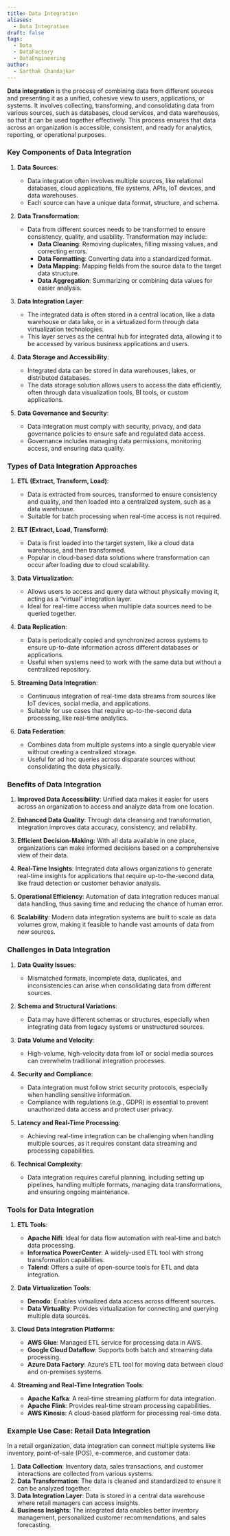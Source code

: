 ```yaml
---
title: Data Integration
aliases:
  - Data Integration
draft: false
tags:
  - Data
  - DataFactory
  - DataEngineering
author:
  - Sarthak Chandajkar
---
```

 **Data integration** is the process of combining data from different sources and presenting it as a unified, cohesive view to users, applications, or systems. It involves collecting, transforming, and consolidating data from various sources, such as databases, cloud services, and data warehouses, so that it can be used together effectively. This process ensures that data across an organization is accessible, consistent, and ready for analytics, reporting, or operational purposes.

### Key Components of Data Integration

1. **Data Sources**:
    
    - Data integration often involves multiple sources, like relational databases, cloud applications, file systems, APIs, IoT devices, and data warehouses.
    - Each source can have a unique data format, structure, and schema.
2. **Data Transformation**:
    
    - Data from different sources needs to be transformed to ensure consistency, quality, and usability. Transformation may include:
        - **Data Cleaning**: Removing duplicates, filling missing values, and correcting errors.
        - **Data Formatting**: Converting data into a standardized format.
        - **Data Mapping**: Mapping fields from the source data to the target data structure.
        - **Data Aggregation**: Summarizing or combining data values for easier analysis.
3. **Data Integration Layer**:
    
    - The integrated data is often stored in a central location, like a data warehouse or data lake, or in a virtualized form through data virtualization technologies.
    - This layer serves as the central hub for integrated data, allowing it to be accessed by various business applications and users.
4. **Data Storage and Accessibility**:
    
    - Integrated data can be stored in data warehouses, lakes, or distributed databases.
    - The data storage solution allows users to access the data efficiently, often through data visualization tools, BI tools, or custom applications.
5. **Data Governance and Security**:
    
    - Data integration must comply with security, privacy, and data governance policies to ensure safe and regulated data access.
    - Governance includes managing data permissions, monitoring access, and ensuring data quality.

### Types of Data Integration Approaches

1. **ETL (Extract, Transform, Load)**:
    
    - Data is extracted from sources, transformed to ensure consistency and quality, and then loaded into a centralized system, such as a data warehouse.
    - Suitable for batch processing when real-time access is not required.
2. **ELT (Extract, Load, Transform)**:
    
    - Data is first loaded into the target system, like a cloud data warehouse, and then transformed.
    - Popular in cloud-based data solutions where transformation can occur after loading due to cloud scalability.
3. **Data Virtualization**:
    
    - Allows users to access and query data without physically moving it, acting as a “virtual” integration layer.
    - Ideal for real-time access when multiple data sources need to be queried together.
4. **Data Replication**:
    
    - Data is periodically copied and synchronized across systems to ensure up-to-date information across different databases or applications.
    - Useful when systems need to work with the same data but without a centralized repository.
5. **Streaming Data Integration**:
    
    - Continuous integration of real-time data streams from sources like IoT devices, social media, and applications.
    - Suitable for use cases that require up-to-the-second data processing, like real-time analytics.
6. **Data Federation**:
    
    - Combines data from multiple systems into a single queryable view without creating a centralized storage.
    - Useful for ad hoc queries across disparate sources without consolidating the data physically.

### Benefits of Data Integration

1. **Improved Data Accessibility**: Unified data makes it easier for users across an organization to access and analyze data from one location.
    
2. **Enhanced Data Quality**: Through data cleansing and transformation, integration improves data accuracy, consistency, and reliability.
    
3. **Efficient Decision-Making**: With all data available in one place, organizations can make informed decisions based on a comprehensive view of their data.
    
4. **Real-Time Insights**: Integrated data allows organizations to generate real-time insights for applications that require up-to-the-second data, like fraud detection or customer behavior analysis.
    
5. **Operational Efficiency**: Automation of data integration reduces manual data handling, thus saving time and reducing the chance of human error.
    
6. **Scalability**: Modern data integration systems are built to scale as data volumes grow, making it feasible to handle vast amounts of data from new sources.
    

### Challenges in Data Integration

1. **Data Quality Issues**:
    
    - Mismatched formats, incomplete data, duplicates, and inconsistencies can arise when consolidating data from different sources.
2. **Schema and Structural Variations**:
    
    - Data may have different schemas or structures, especially when integrating data from legacy systems or unstructured sources.
3. **Data Volume and Velocity**:
    
    - High-volume, high-velocity data from IoT or social media sources can overwhelm traditional integration processes.
4. **Security and Compliance**:
    
    - Data integration must follow strict security protocols, especially when handling sensitive information.
    - Compliance with regulations (e.g., GDPR) is essential to prevent unauthorized data access and protect user privacy.
5. **Latency and Real-Time Processing**:
    
    - Achieving real-time integration can be challenging when handling multiple sources, as it requires constant data streaming and processing capabilities.
6. **Technical Complexity**:
    
    - Data integration requires careful planning, including setting up pipelines, handling multiple formats, managing data transformations, and ensuring ongoing maintenance.

### Tools for Data Integration

1. **ETL Tools**:
    
    - **Apache Nifi**: Ideal for data flow automation with real-time and batch data processing.
    - **Informatica PowerCenter**: A widely-used ETL tool with strong transformation capabilities.
    - **Talend**: Offers a suite of open-source tools for ETL and data integration.
2. **Data Virtualization Tools**:
    
    - **Denodo**: Enables virtualized data access across different sources.
    - **Data Virtuality**: Provides virtualization for connecting and querying multiple data sources.
3. **Cloud Data Integration Platforms**:
    
    - **AWS Glue**: Managed ETL service for processing data in AWS.
    - **Google Cloud Dataflow**: Supports both batch and streaming data processing.
    - **Azure Data Factory**: Azure’s ETL tool for moving data between cloud and on-premises systems.
4. **Streaming and Real-Time Integration Tools**:
    
    - **Apache Kafka**: A real-time streaming platform for data integration.
    - **Apache Flink**: Provides real-time stream processing capabilities.
    - **AWS Kinesis**: A cloud-based platform for processing real-time data.

### Example Use Case: Retail Data Integration

In a retail organization, data integration can connect multiple systems like inventory, point-of-sale (POS), e-commerce, and customer data:

1. **Data Collection**: Inventory data, sales transactions, and customer interactions are collected from various systems.
2. **Data Transformation**: The data is cleaned and standardized to ensure it can be analyzed together.
3. **Data Integration Layer**: Data is stored in a central data warehouse where retail managers can access insights.
4. **Business Insights**: The integrated data enables better inventory management, personalized customer recommendations, and sales forecasting.

